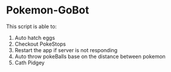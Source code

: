 # Pokemon-GoBot

This script is able to:

1. Auto hatch eggs
2. Checkout PokeStops
3. Restart the app if server is not responding
4. Auto throw pokeBalls base on the distance between pokemon
5. Cath Pidgey
